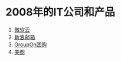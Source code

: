 # 2008年的IT公司和产品

1. [微软云]()
2. [新浪邮箱]()
3. [GroupOn团购](https://www.it-this-year.com/2020/04/23/260)
4. [美图](https://www.it-this-year.com/2020/04/24/303)
